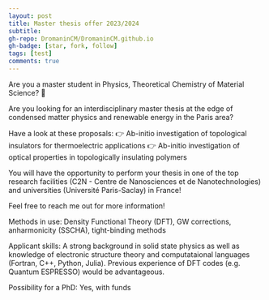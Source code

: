 ```yaml
---
layout: post
title: Master thesis offer 2023/2024
subtitle: 
gh-repo: DromaninCM/DromaninCM.github.io
gh-badge: [star, fork, follow]
tags: [test]
comments: true
---
```


Are you a master student in Physics, Theoretical Chemistry of Material Science? 🔬

Are you looking for an interdisciplinary master thesis at the edge of condensed matter physics and renewable energy in the Paris area?

Have a look at these proposals: 👉 Ab-initio investigation of topological insulators for thermoelectric applications 👉 Ab-initio investigation of optical properties in topologically insulating polymers

You will have the opportunity to perform your thesis in one of the top research facilities (C2N - Centre de Nanosciences et de Nanotechnologies) and universities (Université Paris-Saclay) in France!

Feel free to reach me out for more information!

Methods in use: Density Functional Theory (DFT), GW corrections, anharmonicity (SSCHA), tight-binding methods

Applicant skills: A strong background in solid state physics as well as knowledge of electronic structure theory and computataional languages (Fortran, C++, Python, Julia). Previous experience of DFT codes (e.g. Quantum ESPRESSO) would be advantageous.

Possibility for a PhD: Yes, with funds
